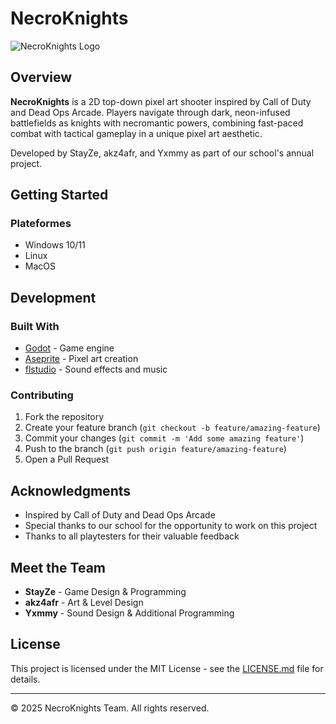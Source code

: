 # NecroKnights

![NecroKnights Logo]([https://imgur.com/a/YC5JQYP](https://i.imgur.com/dG1yKQV.png))

## Overview
**NecroKnights** is a 2D top-down pixel art shooter inspired by Call of Duty and Dead Ops Arcade. Players navigate through dark, neon-infused battlefields as knights with necromantic powers, combining fast-paced combat with tactical gameplay in a unique pixel art aesthetic.

Developed by StayZe, akz4afr, and Yxmmy as part of our school's annual project.


## Getting Started

### Plateformes
- Windows 10/11
- Linux
- MacOS

## Development

### Built With
- [Godot](https://godotengine.org/) - Game engine
- [Aseprite](https://www.aseprite.org/) - Pixel art creation
- [flstudio](https://www.image-line.com/) - Sound effects and music


### Contributing
1. Fork the repository
2. Create your feature branch (`git checkout -b feature/amazing-feature`)
3. Commit your changes (`git commit -m 'Add some amazing feature'`)
4. Push to the branch (`git push origin feature/amazing-feature`)
5. Open a Pull Request

## Acknowledgments
- Inspired by Call of Duty and Dead Ops Arcade
- Special thanks to our school for the opportunity to work on this project
- Thanks to all playtesters for their valuable feedback

## Meet the Team
- **StayZe** - Game Design & Programming
- **akz4afr** - Art & Level Design
- **Yxmmy** - Sound Design & Additional Programming

## License
This project is licensed under the MIT License - see the [LICENSE.md](LICENSE.md) file for details.

---

© 2025 NecroKnights Team. All rights reserved.
